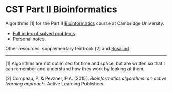 # CST Part II Bioinformatics

Algorithms [1] for the Part II [Bioinformatics](https://www.cl.cam.ac.uk/teaching/1920/Bioinfo/) course at Cambridge University.

* [Full index of solved problems](https://github.com/kamilest/cst-ii-bioinformatics/blob/master/rosalind_index.md).
* [Personal notes](https://kamilest.github.io/cst-ii-bioinformatics/).


Other resources: supplementary textbook [2] and [Rosalind](http://rosalind.info/problems/list-view/?location=bioinformatics-textbook-track).

--------------
[1] Algorithms are not optimised for time and space, but are written so that I can remember and understand how they work by looking at them.

[2] Compeau, P. & Pevzner, P.A. (2015). *Bioinformatics algorithms: an active learning approach*. Active Learning Publishers.
